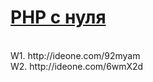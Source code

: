<h1><a href="http://archive-ipq-co.narod.ru">PHP с нуля</a></h1><br>
W1. http://ideone.com/92myam<br>
W2. http://ideone.com/6wmX2d<br>
